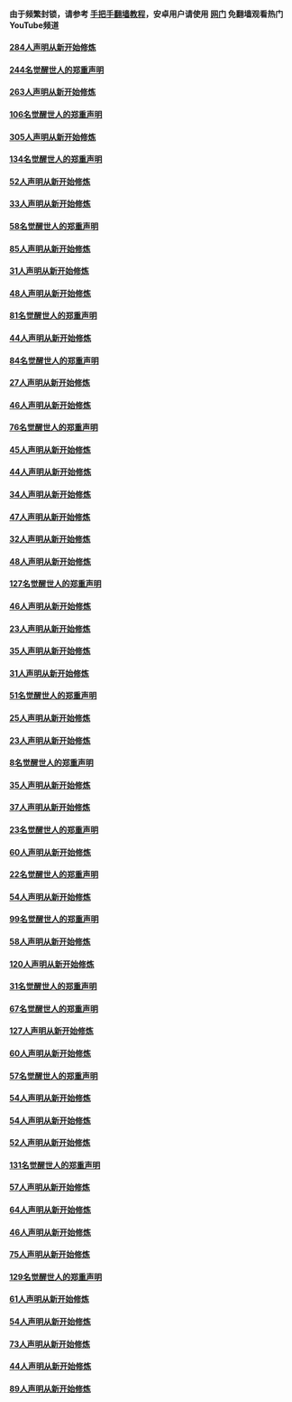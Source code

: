 #### 由于频繁封锁，请参考 [手把手翻墙教程](https://github.com/gfw-breaker/guides/wiki/)，安卓用户请使用 [网门](https://github.com/gfw-breaker/nogfw/blob/master/dl.md?t=03310100) 免翻墙观看热门YouTube频道 

#### [284人声明从新开始修炼](../pages/91/422707.md?t=03310100) 

#### [244名觉醒世人的郑重声明](../pages/91/422706.md?t=03310100) 

#### [263人声明从新开始修炼](../pages/91/422553.md?t=03310100) 

#### [106名觉醒世人的郑重声明](../pages/91/422552.md?t=03310100) 

#### [305人声明从新开始修炼](../pages/91/422153.md?t=03310100) 

#### [134名觉醒世人的郑重声明](../pages/91/422152.md?t=03310100) 

#### [52人声明从新开始修炼](../pages/91/421846.md?t=03310100) 

#### [33人声明从新开始修炼](../pages/91/421804.md?t=03310100) 

#### [58名觉醒世人的郑重声明](../pages/91/421845.md?t=03310100) 

#### [85人声明从新开始修炼](../pages/91/421769.md?t=03310100) 

#### [31人声明从新开始修炼](../pages/91/421763.md?t=03310100) 

#### [48人声明从新开始修炼](../pages/91/421605.md?t=03310100) 

#### [81名觉醒世人的郑重声明](../pages/91/421656.md?t=03310100) 

#### [44人声明从新开始修炼](../pages/91/421544.md?t=03310100) 

#### [84名觉醒世人的郑重声明](../pages/91/421543.md?t=03310100) 

#### [27人声明从新开始修炼](../pages/91/421465.md?t=03310100) 

#### [46人声明从新开始修炼](../pages/91/421454.md?t=03310100) 

#### [76名觉醒世人的郑重声明](../pages/91/421453.md?t=03310100) 

#### [45人声明从新开始修炼](../pages/91/421452.md?t=03310100) 

#### [44人声明从新开始修炼](../pages/91/421422.md?t=03310100) 

#### [34人声明从新开始修炼](../pages/91/421322.md?t=03310100) 

#### [47人声明从新开始修炼](../pages/91/421264.md?t=03310100) 

#### [32人声明从新开始修炼](../pages/91/421225.md?t=03310100) 

#### [48人声明从新开始修炼](../pages/91/421202.md?t=03310100) 

#### [127名觉醒世人的郑重声明](../pages/91/421224.md?t=03310100) 

#### [46人声明从新开始修炼](../pages/91/421203.md?t=03310100) 

#### [23人声明从新开始修炼](../pages/91/421138.md?t=03310100) 

#### [35人声明从新开始修炼](../pages/91/421122.md?t=03310100) 

#### [31人声明从新开始修炼](../pages/91/421081.md?t=03310100) 

#### [51名觉醒世人的郑重声明](../pages/91/421080.md?t=03310100) 

#### [25人声明从新开始修炼](../pages/91/421020.md?t=03310100) 

#### [23人声明从新开始修炼](../pages/91/420884.md?t=03310100) 

#### [8名觉醒世人的郑重声明](../pages/91/420883.md?t=03310100) 

#### [35人声明从新开始修炼](../pages/91/420809.md?t=03310100) 

#### [37人声明从新开始修炼](../pages/91/420766.md?t=03310100) 

#### [23名觉醒世人的郑重声明](../pages/91/420765.md?t=03310100) 

#### [60人声明从新开始修炼](../pages/91/420727.md?t=03310100) 

#### [22名觉醒世人的郑重声明](../pages/91/420726.md?t=03310100) 

#### [54人声明从新开始修炼](../pages/91/420529.md?t=03310100) 

#### [99名觉醒世人的郑重声明](../pages/91/420528.md?t=03310100) 

#### [58人声明从新开始修炼](../pages/91/420198.md?t=03310100) 

#### [120人声明从新开始修炼](../pages/91/420141.md?t=03310100) 

#### [31名觉醒世人的郑重声明](../pages/91/420197.md?t=03310100) 

#### [67名觉醒世人的郑重声明](../pages/91/420140.md?t=03310100) 

#### [127人声明从新开始修炼](../pages/91/420082.md?t=03310100) 

#### [60人声明从新开始修炼](../pages/91/420081.md?t=03310100) 

#### [57名觉醒世人的郑重声明](../pages/91/420080.md?t=03310100) 

#### [54人声明从新开始修炼](../pages/91/419533.md?t=03310100) 

#### [54人声明从新开始修炼](../pages/91/419532.md?t=03310100) 

#### [52人声明从新开始修炼](../pages/91/419531.md?t=03310100) 

#### [131名觉醒世人的郑重声明](../pages/91/419530.md?t=03310100) 

#### [57人声明从新开始修炼](../pages/91/419430.md?t=03310100) 

#### [64人声明从新开始修炼](../pages/91/419429.md?t=03310100) 

#### [46人声明从新开始修炼](../pages/91/419428.md?t=03310100) 

#### [75人声明从新开始修炼](../pages/91/419427.md?t=03310100) 

#### [129名觉醒世人的郑重声明](../pages/91/419426.md?t=03310100) 

#### [61人声明从新开始修炼](../pages/91/419198.md?t=03310100) 

#### [54人声明从新开始修炼](../pages/91/419197.md?t=03310100) 

#### [73人声明从新开始修炼](../pages/91/419196.md?t=03310100) 

#### [44人声明从新开始修炼](../pages/91/419075.md?t=03310100) 

#### [89人声明从新开始修炼](../pages/91/419074.md?t=03310100) 


